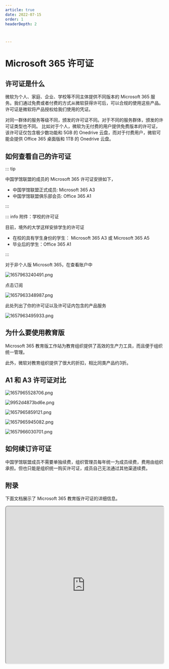 ```yaml
---
article: true
date: 2022-07-15
order: 1
headerDepth: 2



---
```


# Microsoft 365 许可证

## 许可证是什么

微软为个人、家庭、企业、学校等不同主体提供不同版本的 Microsoft 365 服务。我们通过免费或者付费的方式从微软获得许可后，可以合规的使用这些产品。许可证是微软将产品授权给我们使用的凭证。

对同一群体的服务等级不同，颁发的许可证不同。对于不同的服务群体，颁发的许可证类型也不同。 比如对于个人，微软为无付费的用户提供免费版本的许可证，该许可证仅包含极少数功能和 5GB 的 Onedrive 云盘，而对于付费用户，微软可能会提供 Office 365 桌面版和 1TB 的  Onedrive 云盘。

## 如何查看自己的许可证

::: tip

中国学馆联盟的成员的 Microsoft 365 许可证安排如下，

- 中国学馆联盟正式成员: Microsoft 365 A3
- 中国学馆联盟俱乐部会员: Office 365 A1

:::

::: info 附件：学校的许可证

目前，境外的大学这样安排学生的许可证

- 在校的具有学生身份的学生： Microsoft 365 A3 或  Microsoft 365 A5
- 毕业后的学生：Office 365 A1

:::

对于非个人版 Microsoft 365，在查看账户中

![1657963240491.png](https://static-file.asi.ac.cn/2022/07/16/5e5b62365e462.png)

点击订阅

![1657963348987.png](https://static-file.asi.ac.cn/2022/07/16/0480c7a0ec159.png)

此处列出了你的许可证以及许可证内包含的产品服务

![1657963495933.png](https://static-file.asi.ac.cn/2022/07/16/0bc757c7fd7c2.png)

## 为什么要使用教育版

Microsoft 365 教育版工作站为教育组织提供了高效的生产力工具，而且便于组织统一管理。

此外，微软对教育组织提供了很大的折扣，相比同类产品约3折。

## A1 和 A3 许可证对比

![1657965528706.png](https://static-file.asi.ac.cn/2022/07/16/ce4486e3837c6.png)

![9952d4873bd6e.png](https://static-file.asi.ac.cn/2022/07/16/8b81f83b110d3.png)

![1657965859121.png](https://static-file.asi.ac.cn/2022/07/16/c890c307e1fab.png)

![1657965945082.png](https://static-file.asi.ac.cn/2022/07/16/64fa79f9c0ffa.png)

![1657966030701.png](https://static-file.asi.ac.cn/2022/07/16/868c2c5e9677b.png)

## 如何续订许可证

中国学馆联盟成员不需要单独续费，组织管理员每年统一为成员续费，费用由组织承担。但也只能是组织统一购买许可证，成员自己无法通过其他渠道续费。

## 附录

下面文档展示了 Microsoft 365 教育版许可证的详细信息。

<div class="pdf-preview">
<iframe class="pdf-iframe" src="https://static-file.asi.ac.cn/2022/07/16/8aa7f1d4e98be.pdf" style="width: 100%; height: 500px; border-radius: 8px;">
</iframe>
</div>

